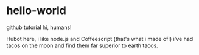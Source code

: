 # hello-world
github tutorial
hi, humans!

Hubot here, i like node.js and Coffeescript (that's what i made of!)
i've had tacos on the moon and find them far superior to earth tacos.
